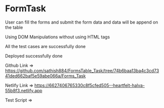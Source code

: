 # FormTask

User can fill the forms and submit the form data and data will be append on the table

Using DOM Manipulations without using HTML tags

All the test cases are successfully done

Deployed successfully done

Github Link => https://github.com/sathish884/FormsTable_Task/tree/74b6baa13ba4c3cd7341ded662baf5e59abe066a/Forms_Task

Netlify Link => https://6627406765330c8f5cfed505--heartfelt-halva-55b8f3.netlify.app

Test Script =>  <script src="https://app.zenclass.in/sheets/v1/js/zen/suite/bundle.js"></script>

